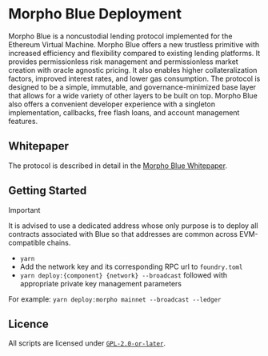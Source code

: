 # Morpho Blue Deployment

Morpho Blue is a noncustodial lending protocol implemented for the Ethereum Virtual Machine.
Morpho Blue offers a new trustless primitive with increased efficiency and flexibility compared to existing lending platforms.
It provides permissionless risk management and permissionless market creation with oracle agnostic pricing.
It also enables higher collateralization factors, improved interest rates, and lower gas consumption.
The protocol is designed to be a simple, immutable, and governance-minimized base layer that allows for a wide variety of other layers to be built on top.
Morpho Blue also offers a convenient developer experience with a singleton implementation, callbacks, free flash loans, and account management features.

## Whitepaper

The protocol is described in detail in the [Morpho Blue Whitepaper](./morpho-blue-whitepaper.pdf).

## Getting Started

> [!IMPORTANT]
> It is advised to use a dedicated address whose only purpose is to deploy all contracts associated with Blue so that addresses are common across EVM-compatible chains.

- `yarn`
- Add the network key and its corresponding RPC url to `foundry.toml`
- `yarn deploy:{component} {network} --broadcast` followed with appropriate private key management parameters

For example: `yarn deploy:morpho mainnet --broadcast --ledger`

## Licence

All scripts are licensed under [`GPL-2.0-or-later`](./LICENSE).
